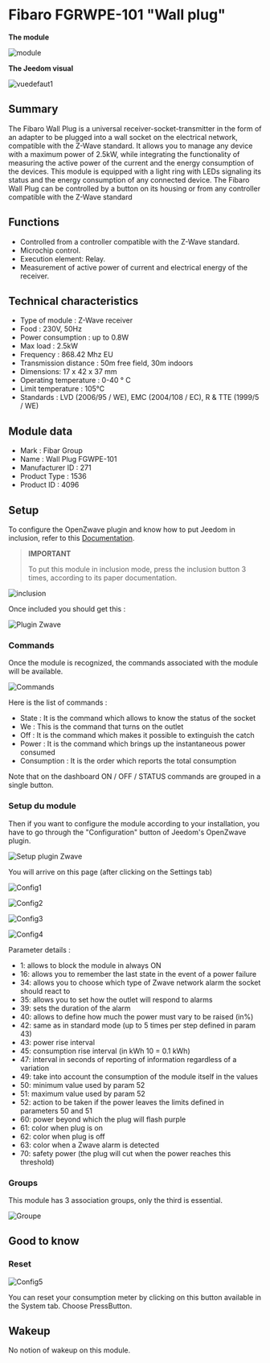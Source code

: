 # Fibaro FGRWPE-101 "Wall plug"

**The module**

![module](images/fibaro.fgwpe101/module.jpg)

**The Jeedom visual**

![vuedefaut1](images/fibaro.fgwpe101/vuedefaut1.jpg)

## Summary

The Fibaro Wall Plug is a universal receiver-socket-transmitter in the form of an adapter to be plugged into a wall socket on the electrical network, compatible with the Z-Wave standard. It allows you to manage any device with a maximum power of 2.5kW, while integrating the functionality of measuring the active power of the current and the energy consumption of the devices. This module is equipped with a light ring with LEDs signaling its status and the energy consumption of any connected device. The Fibaro Wall Plug can be controlled by a button on its housing or from any controller compatible with the Z-Wave standard

## Functions

-   Controlled from a controller compatible with the Z-Wave standard.
-   Microchip control.
-   Execution element: Relay.
-   Measurement of active power of current and electrical energy of the receiver.

## Technical characteristics

-   Type of module : Z-Wave receiver
-   Food : 230V, 50Hz
-   Power consumption : up to 0.8W
-   Max load : 2.5kW
-   Frequency : 868.42 Mhz EU
-   Transmission distance : 50m free field, 30m indoors
-   Dimensions: 17 x 42 x 37 mm
-   Operating temperature : 0-40 ° C
-   Limit temperature : 105°C
-   Standards : LVD (2006/95 / WE), EMC (2004/108 / EC), R & TTE (1999/5 / WE)

## Module data

-   Mark : Fibar Group
-   Name : Wall Plug FGWPE-101
-   Manufacturer ID : 271
-   Product Type : 1536
-   Product ID : 4096

## Setup

To configure the OpenZwave plugin and know how to put Jeedom in inclusion, refer to this [Documentation](https://doc.jeedom.com/en_US/plugins/automation%20protocol/openzwave/).

> **IMPORTANT**
>
> To put this module in inclusion mode, press the inclusion button 3 times, according to its paper documentation.

![inclusion](images/fibaro.fgwpe101/inclusion.jpg)

Once included you should get this :

![Plugin Zwave](images/fibaro.fgwpe101/information.jpg)

### Commands

Once the module is recognized, the commands associated with the module will be available.

![Commands](images/fibaro.fgwpe101/commandes.jpg)

Here is the list of commands :

-   State : It is the command which allows to know the status of the socket
-   We : This is the command that turns on the outlet
-   Off : It is the command which makes it possible to extinguish the catch
-   Power : It is the command which brings up the instantaneous power consumed
-   Consumption : It is the order which reports the total consumption

Note that on the dashboard ON / OFF / STATUS commands are grouped in a single button.

### Setup du module

Then if you want to configure the module according to your installation, you have to go through the "Configuration" button of Jeedom's OpenZwave plugin.

![Setup plugin Zwave](images/plugin/bouton_configuration.jpg)

You will arrive on this page (after clicking on the Settings tab)

![Config1](images/fibaro.fgwpe101/config1.jpg)

![Config2](images/fibaro.fgwpe101/config2.jpg)

![Config3](images/fibaro.fgwpe101/config3.jpg)

![Config4](images/fibaro.fgwpe101/config4.jpg)

Parameter details :

-   1: allows to block the module in always ON
-   16: allows you to remember the last state in the event of a power failure
-   34: allows you to choose which type of Zwave network alarm the socket should react to
-   35: allows you to set how the outlet will respond to alarms
-   39: sets the duration of the alarm
-   40: allows to define how much the power must vary to be raised (in%)
-   42: same as in standard mode (up to 5 times per step defined in param 43)
-   43: power rise interval
-   45: consumption rise interval (in kWh 10 = 0.1 kWh)
-   47: interval in seconds of reporting of information regardless of a variation
-   49: take into account the consumption of the module itself in the values
-   50: minimum value used by param 52
-   51: maximum value used by param 52
-   52: action to be taken if the power leaves the limits defined in parameters 50 and 51
-   60: power beyond which the plug will flash purple
-   61: color when plug is on
-   62: color when plug is off
-   63: color when a Zwave alarm is detected
-   70: safety power (the plug will cut when the power reaches this threshold)

### Groups

This module has 3 association groups, only the third is essential.

![Groupe](images/fibaro.fgwpe101/groupe.jpg)

## Good to know

### Reset

![Config5](images/fibaro.fgwpe101/config5.jpg)

You can reset your consumption meter by clicking on this button available in the System tab. Choose PressButton.

## Wakeup

No notion of wakeup on this module.
